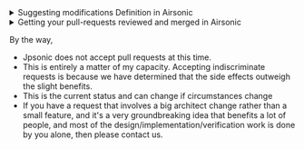 
<details>
<summary>Suggesting modifications Definition in Airsonic</summary>

<blockquote>

# Suggesting modifications

Airsonic's source code is hosted on [github](https://github.com/airsonic/airsonic/),
who provides a [lot of documentation](https://help.github.com/en) on how
to contribute to projects hosted there.

Keep in mind that this is a non-funded community-driven project maintained by
a relatively small group of contributors who have many other responsibilities
and demands on their time. Development, maintenance, and administration of the
project is done on a best-effort basis, as time and other constraints permit.

</blockquote>

</details>

<details>
<summary>Getting your pull-requests reviewed and merged in Airsonic</summary>

<blockquote>

# Getting your pull-requests reviewed and merged

Once you have submitted a pull-request, a number of factors may determine how
much attention it receives, how quickly it may be reviewed, and whether or not
it eventually gets accepted and merged. Here are a few guidelines that can help
speed the process and increase the chances of a pull request being accepted and
merged in a timely fashion:

- Limit the scope to the minimum changes necessary to accomplish a discrete and
	well defined task.
- If your changes could be broken down into smaller units, then they are much
	less likely to be accepted.
- Try not to address unrelated issues in the same set of changes, unless
	failing to do so would cause other problems (like merge conflicts).
- Do your best to maintain prior functionality while eliminating (or at least
	minimizing) side effects.
- Changes that affect backward compatibility or make it more difficult to
	upgrade or downgrade versions of libraries or installations will be the most
	heavily scrutinized and take the longest.
- Maintain the style and coding standards represented by the codebase.
- Consistent, simple, and easy-to-understand changes are usually preferred.
- Do not mix functional changes with code cleanups or style changes.
- Make it as easy as possible for others to review your changes. Rebasing your
	PR to address issues is strongly preferred over adding additional commits
	that make changes to (or undo parts of) prior commits.
- In general, the more commits in a PR, the harder it is to review and the
	longer it will take to be reviewed. But do not sacrifice good change
	isolation by combining commits unnecessarily.
- If your PR needs more than 2 or 3 commits, then you *probably* need to reduce
	the scope of your PR. If a single commit touches more than a few files or
	more than 30-50 lines, then the scope of the commit *probably* needs to be
	reduced.
- Keep in mind that we strive to balance stability with new features while best
	utilizing everybody's limited available free time. As such, a pull request may
	be rejected if it doesn't strike that balance.

And finally:

- Actively maintain your PR. If any concerns are raised, or tests fail, or some
	other change occurs in the codebase that affects your PR (like a merge
	conflict) before your PR is accepted and merged, you are expected to address
	and resolve those issues or the PR may be rejected.

Once all concerns have been addressed, having a change accepted usually
requires two (or more, depending on complexity and impact) [core
contributors](https://github.com/airsonic/airsonic/graphs/contributors): one to
explicitly approve the pull-request, and another to perform the actual merge.

If you keep sending great code, you might be invited to become a *core
contributor*.

Normal releases do not happen on any fixed schedule. They happen when the
maintainers collectively decide that enough changes and testing have taken
place that a new release is warranted. Bugfix releases (when a problem has been
discovered that is likely to impact users significantly), may happen more
quickly if needed. Even after acceptance, the inclusion of larger changes may
be delayed until a major version release in order to ensure that the impact to
users is minimized and that stability is maintained.

</blockquote>

</details>

By the way, 

 - Jpsonic does not accept pull requests at this time.
 - This is entirely a matter of my capacity. Accepting indiscriminate requests is because we have determined that the side effects outweigh the slight benefits.
 - This is the current status and can change if circumstances change
 - If you have a request that involves a big architect change rather than a small feature, and it's a very groundbreaking idea that benefits a lot of people, and most of the design/implementation/verification work is done by you alone, then please contact us.

 